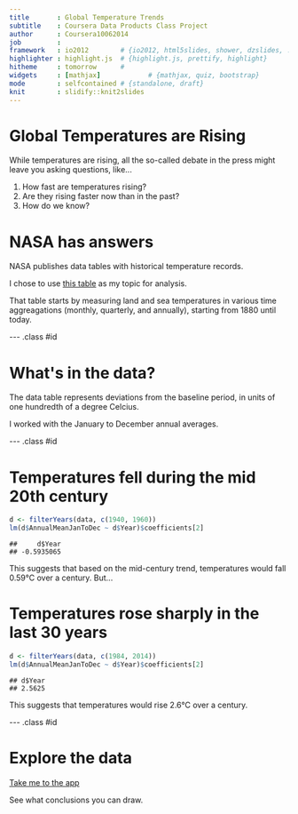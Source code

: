 ```yaml
---
title       : Global Temperature Trends
subtitle    : Coursera Data Products Class Project
author      : Coursera10062014
job         : 
framework   : io2012        # {io2012, html5slides, shower, dzslides, ...}
highlighter : highlight.js  # {highlight.js, prettify, highlight}
hitheme     : tomorrow      # 
widgets     : [mathjax]            # {mathjax, quiz, bootstrap}
mode        : selfcontained # {standalone, draft}
knit        : slidify::knit2slides
---
```


# Global Temperatures are Rising

While temperatures are rising, all the so-called debate in the press
might leave you asking questions, like...

   1. How fast are temperatures rising?
   2. Are they rising faster now than in the past?
   3. How do we know?
   
# NASA has answers

NASA publishes data tables with historical temperature records.

I chose to use [this table](http://data.giss.nasa.gov/gistemp/tabledata_v3/NH.Ts+dSST.txt)
as my topic for analysis.

That table starts by measuring land and sea temperatures in various
time aggreagations (monthly, quarterly, and annually), starting from
1880 until today.

--- .class #id 

# What's in the data?

The data table represents deviations from the baseline period, in units
of one hundredth of a degree Celcius.

I worked with the January to December annual averages.

--- .class #id

# Temperatures fell during the mid 20th century



```r
d <- filterYears(data, c(1940, 1960))
lm(d$AnnualMeanJanToDec ~ d$Year)$coefficients[2]
```

```
##     d$Year 
## -0.5935065
```

This suggests that based on the mid-century trend, temperatures would fall 0.59&deg;C over a century.  But...

# Temperatures rose sharply in the last 30 years


```r
d <- filterYears(data, c(1984, 2014))
lm(d$AnnualMeanJanToDec ~ d$Year)$coefficients[2]
```

```
## d$Year 
## 2.5625
```

This suggests that temperatures would rise 2.6&deg;C over a century.

--- .class #id 

# Explore the data

[Take me to the app](https://coursera10062014b.shinyapps.io/DataProductsClassProjectShiny/)

See what conclusions you can draw.
